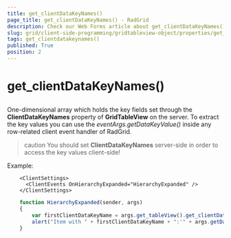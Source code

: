 ```yaml
---
title: get_clientDataKeyNames()
page_title: get_clientDataKeyNames() - RadGrid
description: Check our Web Forms article about get_clientDataKeyNames().
slug: grid/client-side-programming/gridtableview-object/properties/get_clientdatakeynames()
tags: get_clientdatakeynames()
published: True
position: 2
---
```


# get_clientDataKeyNames()



## 

One-dimensional array which holds the key fields set through the **ClientDataKeyNames** property of **GridTableView** on the server. To extract the key values you can use the *eventArgs.getDataKeyValue()* inside any row-related client event handler of RadGrid.

>caution You should set **ClientDataKeyNames** server-side in order to access the key values client-side!
>


Example:

````ASP.NET
	<ClientSettings>
	  <ClientEvents OnHierarchyExpanded="HierarchyExpanded" />
	</ClientSettings>
````

````JavaScript
	function HierarchyExpanded(sender, args)
	{  
	    var firstClientDataKeyName = args.get_tableView().get_clientDataKeyNames()[0];
	    alert("Item with " + firstClientDataKeyName + ":'" + args.getDataKeyValue(firstClientDataKeyName) + "' expanded.");
	}
````


